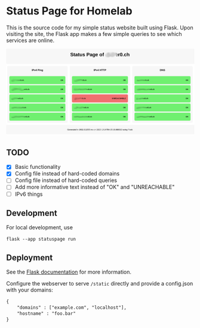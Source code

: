# Status Page for Homelab
This is the source code for my simple status website built using Flask.
Upon visiting the site, the Flask app makes a few simple queries to see
which services are online.

![Screenshot](docs/statuspage.png)

## TODO
 - [x] Basic functionality
 - [x] Config file instead of hard-coded domains
 - [ ] Config file instead of hard-coded queries
 - [ ] Add more informative text instead of "OK" and "UNREACHABLE"
 - [ ] IPv6 things

## Development
For local development, use
~~~
flask --app statuspage run
~~~

## Deployment
See the [Flask documentation](https://flask.palletsprojects.com/en/latest/deploying/nginx/)
for more information.

Configure the webserver to serve `/static` directly and provide a config.json with your domains:
~~~
{
    "domains" : ["example.com", "localhost"],
    "hostname" : "foo.bar"
}
~~~
